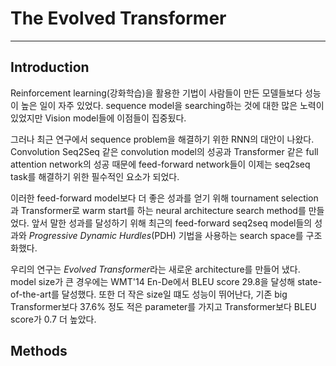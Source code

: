 # The Evolved Transformer
------
## Introduction
Reinforcement learning(강화학습)을 활용한 기법이 사람들이 만든 모델들보다 성능이 높은 일이 자주 있었다. sequence model을 searching하는 것에 대한 많은 노력이 있었지만 Vision model들에 이점들이 집중됬다. 

그러나 최근 연구에서 sequence problem을 해결하기 위한 RNN의 대안이 나왔다. Convolution Seq2Seq 같은 convolution model의 성공과 Transformer 같은 full attention network의 성공 때문에 feed-forward network들이 이제는 seq2seq task를 해결하기 위한 필수적인 요소가 되었다.

이러한 feed-forward model보다 더 좋은 성과를 얻기 위해 tournament selection과 Transformer로 warm start를 하는 neural architecture search method를 만들었다. 앞서 말한 성과를 달성하기 위해 최근의 feed-forward seq2seq model들의 성과와 *Progressive Dynamic Hurdles*(PDH) 기법을 사용하는 search space를 구조화했다. 

우리의 연구는 *Evolved Transformer*라는 새로운 architecture를 만들어 냈다. model size가 큰 경우에는 WMT'14 En-De에서 BLEU score 29.8을 달성해 state-of-the-art를 달성했다. 또한 더 작은 size일 떄도 성능이 뛰어난다, 기존 big Transformer보다 37.6% 정도 적은 parameter를 가지고 Transformer보다 BLEU score가 0.7 더 높았다.
## Methods
